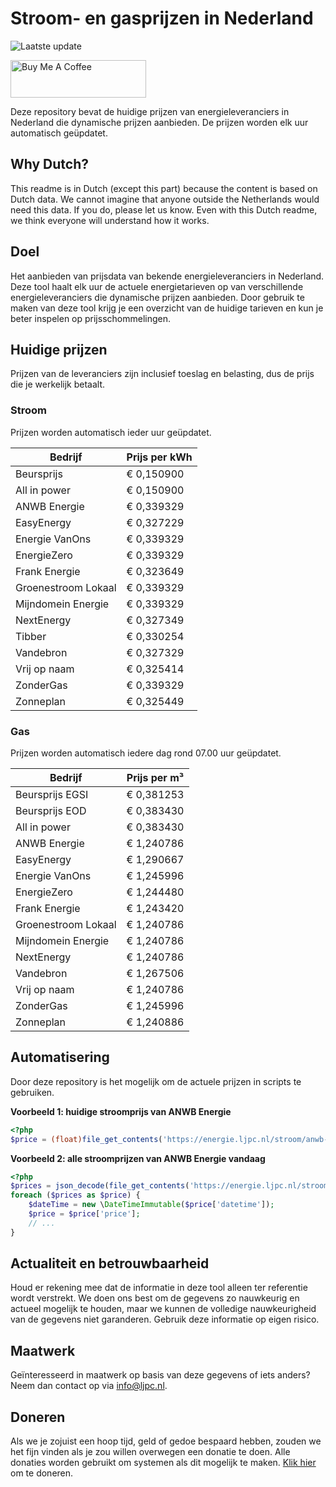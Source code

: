 # Stroom- en gasprijzen in Nederland

![Laatste update](https://img.shields.io/badge/laatste%20update-2025--03--08%2018%3A00%20CET-brightgreen)

<a href="https://www.buymeacoffee.com/Lars-" target="_blank"><img src="https://cdn.buymeacoffee.com/buttons/v2/default-orange.png" alt="Buy Me A Coffee" height="60" style="height: 60px !important;width: 217px !important;" ></a>

Deze repository bevat de huidige prijzen van energieleveranciers in Nederland die dynamische prijzen aanbieden. De prijzen worden elk uur automatisch geüpdatet.

## Why Dutch?

This readme is in Dutch (except this part) because the content is based on Dutch data. We cannot imagine that anyone outside the Netherlands would need this data. If you do, please let us know. Even with this Dutch readme, we think
everyone will understand how it works.

## Doel

Het aanbieden van prijsdata van bekende energieleveranciers in Nederland. Deze tool haalt elk uur de actuele energietarieven op van verschillende energieleveranciers die dynamische prijzen aanbieden. Door gebruik te maken van deze tool
krijg je een overzicht van de huidige tarieven en kun je beter inspelen op prijsschommelingen.

## Huidige prijzen

Prijzen van de leveranciers zijn inclusief toeslag en belasting, dus de prijs die je werkelijk betaalt.

### Stroom

Prijzen worden automatisch ieder uur geüpdatet.

 Bedrijf | Prijs per kWh 
---------|---------------
Beursprijs | € 0,150900
All in power | € 0,150900
ANWB Energie | € 0,339329
EasyEnergy | € 0,327229
Energie VanOns | € 0,339329
EnergieZero | € 0,339329
Frank Energie | € 0,323649
Groenestroom Lokaal | € 0,339329
Mijndomein Energie | € 0,339329
NextEnergy | € 0,327349
Tibber | € 0,330254
Vandebron | € 0,327329
Vrij op naam | € 0,325414
ZonderGas | € 0,339329
Zonneplan | € 0,325449


### Gas

Prijzen worden automatisch iedere dag rond 07.00 uur geüpdatet.

 Bedrijf | Prijs per m³ 
---------|--------------
Beursprijs EGSI | € 0,381253
Beursprijs EOD | € 0,383430
All in power | € 0,383430
ANWB Energie | € 1,240786
EasyEnergy | € 1,290667
Energie VanOns | € 1,245996
EnergieZero | € 1,244480
Frank Energie | € 1,243420
Groenestroom Lokaal | € 1,240786
Mijndomein Energie | € 1,240786
NextEnergy | € 1,240786
Vandebron | € 1,267506
Vrij op naam | € 1,240786
ZonderGas | € 1,245996
Zonneplan | € 1,240886


## Automatisering

Door deze repository is het mogelijk om de actuele prijzen in scripts te gebruiken.

**Voorbeeld 1: huidige stroomprijs van ANWB Energie**

```php
<?php
$price = (float)file_get_contents('https://energie.ljpc.nl/stroom/anwb-energie-nu.txt');

```

**Voorbeeld 2: alle stroomprijzen van ANWB Energie vandaag**

```php
<?php
$prices = json_decode(file_get_contents('https://energie.ljpc.nl/stroom/all-in-power-vandaag.json'),true);
foreach ($prices as $price) {
    $dateTime = new \DateTimeImmutable($price['datetime']);
    $price = $price['price'];
    // ...
}
```

## Actualiteit en betrouwbaarheid

Houd er rekening mee dat de informatie in deze tool alleen ter referentie wordt verstrekt. We doen ons best om de gegevens zo nauwkeurig en actueel mogelijk te houden, maar we kunnen de volledige nauwkeurigheid van de gegevens niet
garanderen. Gebruik deze informatie op eigen risico.

## Maatwerk

Geïnteresseerd in maatwerk op basis van deze gegevens of iets anders? Neem dan contact op
via [info@ljpc.nl](mailto:info@ljpc.nl?subject=Energie%20prijzen).

## Doneren

Als we je zojuist een hoop tijd, geld of gedoe bespaard hebben, zouden we het fijn vinden als je zou willen overwegen een
donatie te doen. Alle donaties worden gebruikt om systemen als dit mogelijk te
maken. [Klik hier](https://www.buymeacoffee.com/Lars-) om te doneren.
